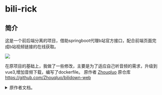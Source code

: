 # bili-rick
## 简介
这是一个前后端分离的项目，借助springboot代理b站官方接口，配合前端页面完成b站视频链接的在线获取。

<img src="https://github.com/rickhqh/bili-rick/blob/main/bili-rick.jpg">

在原项目的基础上，我做了一些修改，主要是为了适应自己听音频的需求，升级到vue3,增加音频下载，编写了dockerfile。
原作者 [Zhouqluo](https://github.com/Zhouqluo) 原仓库 https://github.com/Zhouqluo/bilidown-web


<details>
<summary>
  原作者文档。
</summary>
## 技术栈
前端：vue3 + axios + element-ui 2.15.14

后端：springboot

## 当前版本

V1.5

- bv号，手机端链接解析。
- 视频预览，视频下载与取消，封面图下载。
- 下载进度UI。

## 在线地址
https://zhouql.vip/bilibili

## 相关文档
https://zhouql.vip/bilibili/doc

## B站关注
https://space.bilibili.com/1608325226

## 声明
本项目只是支持由UP主上传的普通视频（不包含充电专属，番剧，影视等内容。），初心是想让学习视频的获取变得简单直接一点，节省获取时间和成本。

<strong>请勿滥用，本项目仅用于学习和测试！请勿滥用，本项目仅用于学习和测试！请勿滥用，本项目仅用于学习和测试！为尊重作者版权，请前往资源的原始发布网站观看，支持原创，谢谢。</strong>

利用本项目提供的内容造成不良影响及后果与本人无关。

本项目为开源项目，不接受任何形式的催单和索取行为，更不容许存在付费内容。

